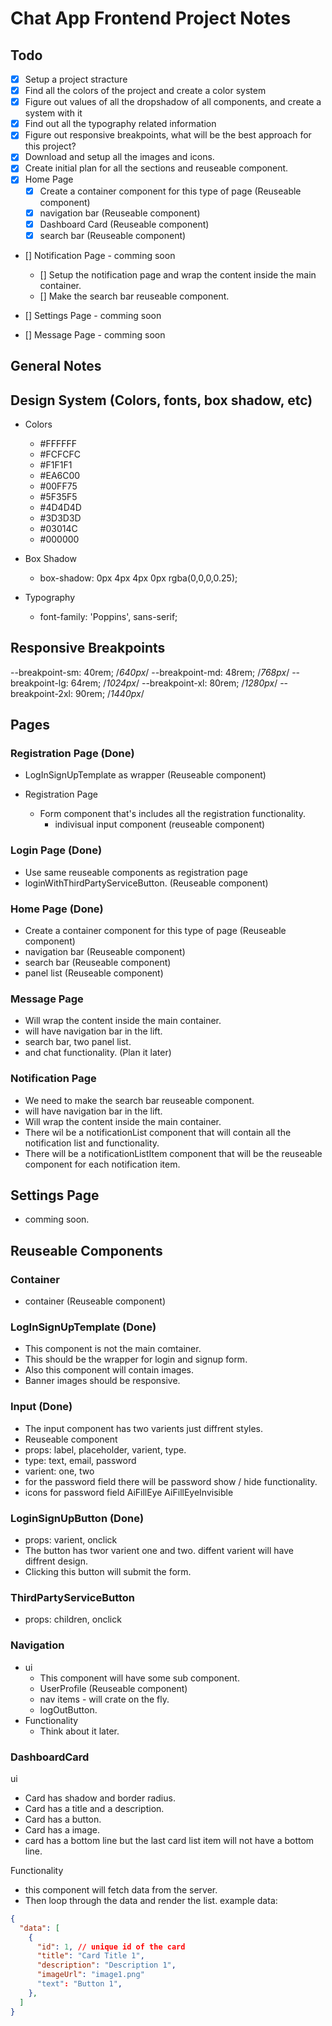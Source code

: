 # Chat App Frontend Project Notes

## Todo

- [x] Setup a project stracture
- [x] Find all the colors of the project and create a color system
- [x] Figure out values of all the dropshadow of all components, and create a system with it
- [x] Find out all the typography related information
- [x] Figure out responsive breakpoints, what will be the best approach for this project?
- [x] Download and setup all the images and icons.
- [x] Create initial plan for all the sections and reuseable component.
- [x] Home Page
  - [x] Create a container component for this type of page (Reuseable component)
  - [x] navigation bar (Reuseable component)
  - [x] Dashboard Card (Reuseable component)
  - [x] search bar (Reuseable component)
- [] Notification Page - comming soon
  - [] Setup the notification page and wrap the content inside the main container.
  - [] Make the search bar reuseable component.

- [] Settings Page - comming soon
- [] Message Page - comming soon

## General Notes

## Design System (Colors, fonts, box shadow, etc)

- Colors

  - #FFFFFF
  - #FCFCFC
  - #F1F1F1
  - #EA6C00
  - #00FF75
  - #5F35F5
  - #4D4D4D
  - #3D3D3D
  - #03014C
  - #000000

- Box Shadow

  - box-shadow: 0px 4px 4px 0px rgba(0,0,0,0.25);

- Typography
  - font-family: 'Poppins', sans-serif;

## Responsive Breakpoints

--breakpoint-sm: 40rem; /_640px_/
--breakpoint-md: 48rem; /_768px_/
--breakpoint-lg: 64rem; /_1024px_/
--breakpoint-xl: 80rem; /_1280px_/
--breakpoint-2xl: 90rem; /_1440px_/

## Pages

### Registration Page (Done)

- LogInSignUpTemplate as wrapper (Reuseable component)

- Registration Page
  - Form component that's includes all the registration functionality.
    - indivisual input component (reuseable component)

### Login Page (Done)

- Use same reuseable components as registration page
- loginWithThirdPartyServiceButton. (Reuseable component)

### Home Page (Done)

- Create a container component for this type of page (Reuseable component)
- navigation bar (Reuseable component)
- search bar (Reuseable component)
- panel list (Reuseable component)

### Message Page

- Will wrap the content inside the main container.
- will have navigation bar in the lift.
- search bar, two panel list.
- and chat functionality. (Plan it later)

### Notification Page

- We need to make the search bar reuseable component.
- will have navigation bar in the lift.
- Will wrap the content inside the main container.
- There wil be a notificationList component that will contain all the notification list and functionality.
- There will be a notificationListItem component that will be the reuseable component for each notification item.

## Settings Page

- comming soon.

## Reuseable Components

### Container

- container (Reuseable component)

### LogInSignUpTemplate (Done)

- This component is not the main comtainer.
- This should be the wrapper for login and signup form.
- Also this component will contain images.
- Banner images should be responsive.

### Input (Done)

- The input component has two varients just diffrent styles.
- Reuseable component
- props: label, placeholder, varient, type.
- type: text, email, password
- varient: one, two
- for the password field there will be password show / hide functionality.
- icons for password field
  AiFillEye
  AiFillEyeInvisible

### LoginSignUpButton (Done)

- props: varient, onclick
- The button has twor varient one and two. diffent varient will have diffrent design.
- Clicking this button will submit the form.

### ThirdPartyServiceButton

- props: children, onclick

### Navigation

- ui
  - This component will have some sub component.
  - UserProfile (Reuseable component)
  - nav items - will crate on the fly.
  - logOutButton.
- Functionality
  - Think about it later.

### DashboardCard

ui

- Card has shadow and border radius.
- Card has a title and a description.
- Card has a button.
- Card has a image.
- card has a bottom line but the last card list item will not have a bottom line.

Functionality

- this component will fetch data from the server.
- Then loop through the data and render the list.
  example data:

```json
{
  "data": [
    {
      "id": 1, // unique id of the card
      "title": "Card Title 1",
      "description": "Description 1",
      "imageUrl": "image1.png"
      "text": "Button 1",
    },
  ]
}
```
